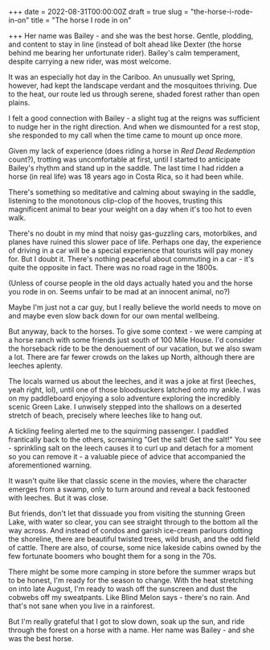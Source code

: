+++
date = 2022-08-31T00:00:00Z
draft = true
slug = "the-horse-i-rode-in-on"
title = "The horse I rode in on"

+++
Her name was Bailey - and she was the best horse. Gentle, plodding, and content to stay in line (instead of bolt ahead like Dexter (the horse behind me bearing her unfortunate rider). Bailey's calm temperament, despite carrying a new rider, was most welcome.

It was an especially hot day in the Cariboo. An unusually wet Spring, however, had kept the landscape verdant and the mosquitoes thriving. Due to the heat, our route led us through serene, shaded forest rather than open plains.

I felt a good connection with Bailey - a slight tug at the reigns was sufficient to nudge her in the right direction. And when we dismounted for a rest stop, she responded to my call when the time came to mount up once more.

Given my lack of experience (does riding a horse in _Red Dead Redemption_ count?), trotting was uncomfortable at first, until I started to anticipate Bailey's rhythm and stand up in the saddle. The last time I had ridden a horse (in real life) was 18 years ago in Costa Rica, so it had been while.

There's something so meditative and calming about swaying in the saddle, listening to the monotonous clip-clop of the hooves, trusting this magnificent animal to bear your weight on a day when it's too hot to even walk.

<!--more-->

There's no doubt in my mind that noisy gas-guzzling cars, motorbikes, and planes have ruined this slower pace of life. Perhaps one day, the experience of driving in a car will be a special experience that tourists will pay money for. But I doubt it. There's nothing peaceful about commuting in a car - it's quite the opposite in fact. There was no road rage in the 1800s.

(Unless of course people in the old days actually hated you and the horse you rode in on. Seems unfair to be mad at an innocent animal, no?)

Maybe I'm just not a car guy, but I really believe the world needs to move on and maybe even slow back down for our own mental wellbeing.

But anyway, back to the horses. To give some context - we were camping at a horse ranch with some friends just south of 100 Mile House. I'd consider the horseback ride to be the denouement of our vacation, but we also swam a lot. There are far fewer crowds on the lakes up North, although there are leeches aplenty.

The locals warned us about the leeches, and it was a joke at first (leeches, yeah right, lol), until one of those bloodsuckers latched onto my ankle. I was on my paddleboard enjoying a solo adventure exploring the incredibly scenic Green Lake. I unwisely stepped into the shallows on a deserted stretch of beach, precisely where leeches like to hang out. 

A tickling feeling alerted me to the squirming passenger. I paddled frantically back to the others, screaming "Get the salt! Get the salt!" You see - sprinkling salt on the leech causes it to curl up and detach for a moment so you can remove it - a valuable piece of advice that accompanied the aforementioned warning.

It wasn't quite like that classic scene in the movies, where the character emerges from a swamp, only to turn around and reveal a back festooned with leeches. But it was close.

But friends, don't let that dissuade you from visiting the stunning Green Lake, with water so clear, you can see straight through to the bottom all the way across. And instead of condos and garish ice-cream parlours dotting the shoreline, there are beautiful twisted trees, wild brush, and the odd field of cattle. There are also, of course, some nice lakeside cabins owned by the few fortunate boomers who bought them for a song in the 70s.

There might be some more camping in store before the summer wraps but to be honest, I'm ready for the season to change. With the heat stretching on into late August, I'm ready to wash off the sunscreen and dust the cobwebs off my sweatpants. Like Blind Melon says - there's no rain. And that's not sane when you live in a rainforest.

But I'm really grateful that I got to slow down, soak up the sun, and ride through the forest on a horse with a name. Her name was Bailey - and she was the best horse.